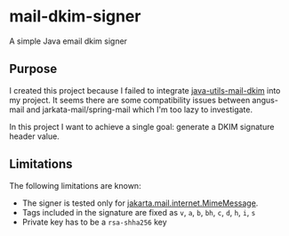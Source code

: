 # mail-dkim-signer
A simple Java email dkim signer

## Purpose
I created this project because I failed to integrate [java-utils-mail-dkim](https://github.com/simple-java-mail/java-utils-mail-dkim) 
into my project. It seems there are some compatibility issues between angus-mail and jarkata-mail/spring-mail
which I'm too lazy to investigate.

In this project I want to achieve a single goal: generate a DKIM signature header value.

## Limitations
The following limitations are known:
- The signer is tested only for [jakarta.mail.internet.MimeMessage](https://jakartaee.github.io/mail-api/docs/api/jakarta.mail/jakarta/mail/internet/MimeMessage.html).
- Tags included in the signature are fixed as `v`, `a`, `b`, `bh`, `c`, `d`, `h`, `i`, `s`
- Private key has to be a `rsa-shha256` key

